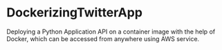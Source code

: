 # DockerizingTwitterApp
Deploying a Python Application API on a container image with the help of Docker, which can be accessed from anywhere using AWS service.
